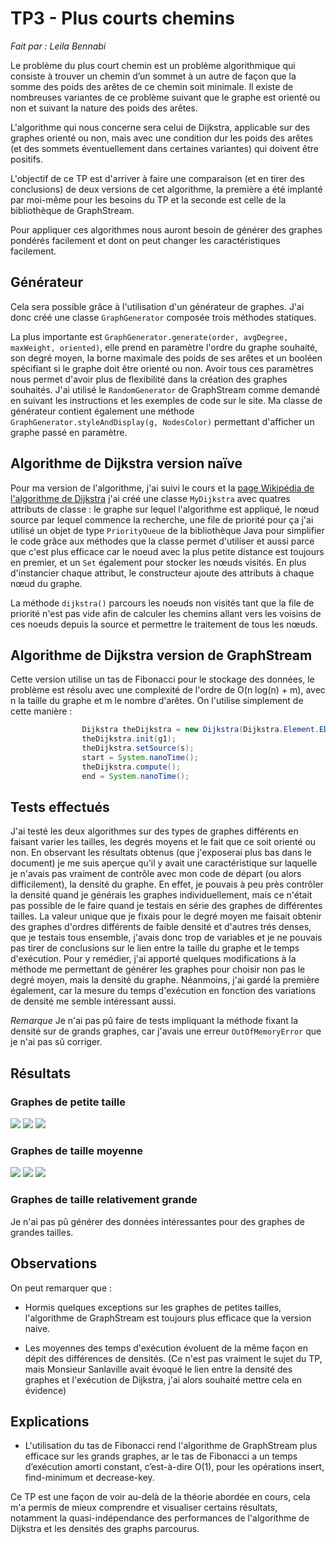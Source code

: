 # TP3 - Plus courts chemins

*Fait par : Leila Bennabi*


Le problème du plus court chemin est un problème algorithmique qui 
consiste à trouver un chemin d’un sommet à un autre de façon que la
somme des poids des arêtes de ce chemin soit minimale.
Il existe de nombreuses variantes de ce problème suivant que le 
graphe est orienté ou non et suivant la nature des poids des arêtes.

L'algorithme qui nous concerne sera celui de Dijkstra, applicable sur
des graphes orienté ou non, mais avec une condition dur les poids des
arêtes (et des sommets éventuellement dans certaines variantes) qui
doivent être positifs.

L'objectif de ce TP est d'arriver à faire une comparaison (et en tirer des conclusions) de deux versions
de cet algorithme, la première a été implanté par moi-même pour les besoins du TP
et la seconde est celle de la bibliothèque de GraphStream.

Pour appliquer ces algorithmes nous auront besoin de générer des graphes
pondérés facilement et dont on peut changer les caractéristiques 
facilement.

## Générateur
Cela sera possible grâce à l'utilisation d'un générateur
de graphes. J'ai donc créé une classe `GraphGenerator` composée 
trois méthodes statiques.

La plus importante est `GraphGenerator.generate(order, avgDegree, maxWeight, oriented)`,
elle prend en paramètre l'ordre du graphe souhaité, son degré moyen,
la borne maximale des poids de ses arêtes et un booléen spécifiant si
le graphe doit être orienté ou non. Avoir tous ces paramètres nous permet 
d'avoir plus de flexibilité dans la création des graphes souhaités. 
J'ai utilisé le `RandomGenerator` de GraphStream comme demandé en suivant 
les instructions et les exemples de code sur le site.
Ma classe de générateur contient également une méthode `GraphGenerator.styleAndDisplay(g, NodesColor)` 
permettant d'afficher un graphe passé en paramètre.

## Algorithme de Dijkstra version naïve
Pour ma version de l'algorithme, j'ai suivi le cours et la [page Wikipédia
de l'algorithme de Dijkstra](https://en.wikipedia.org/wiki/Dijkstra%27s_algorithm) j'ai créé une classe `MyDijkstra` avec quatres 
attributs de classe : le graphe sur lequel l'algorithme est appliqué, le nœud source
par lequel commence la recherche, une file de priorité pour ça j'ai utilisé un objet de type
`PriorityQueue` de la bibliothèque Java pour simplifier le code grâce aux méthodes
que la classe permet d'utiliser et aussi parce que c'est plus efficace car le noeud
avec la plus petite distance est toujours en premier, et un `Set` également 
pour stocker les nœuds visités. 
En plus d'instancier chaque attribut, le constructeur ajoute des attributs à chaque 
nœud du graphe.

La méthode `dijkstra()` parcours les noeuds non visités tant que la file de priorité 
n'est pas vide afin de calculer les chemins allant vers les voisins de ces noeuds 
depuis la source et permettre le traitement de tous les nœuds.


## Algorithme de Dijkstra version de GraphStream
Cette version utilise un tas de Fibonacci pour le stockage des données, le problème 
est résolu avec une complexité de l'ordre de O(n log(n) + m), avec n la taille du graphe
et m le nombre d'arêtes.
On l'utilise simplement de cette manière : 
```java
                Dijkstra theDijkstra = new Dijkstra(Dijkstra.Element.EDGE, "result", "length");
                theDijkstra.init(g1);
                theDijkstra.setSource(s);
                start = System.nanoTime();
                theDijkstra.compute();
                end = System.nanoTime();
```

## Tests effectués

J'ai testé les deux algorithmes sur des types de graphes 
différents en faisant varier les tailles, les degrés moyens
et le fait que ce soit orienté ou non. 
En observant les résultats obtenus (que j'exposerai plus bas dans le document) je me suis aperçue
qu'il y avait une caractéristique sur laquelle je n'avais pas 
vraiment de contrôle avec mon code de départ (ou alors difficilement), la densité du graphe.
En effet, je pouvais à peu près contrôler la densité quand je générais les graphes individuellement,
mais ce n'était pas possible de le faire quand je testais en série des graphes de différentes tailles.
La valeur unique que je fixais pour le degré moyen me faisait obtenir des graphes d'ordres différents
de faible densité et d'autres trés denses, que je testais tous ensemble, j'avais donc trop de 
variables et je ne pouvais pas tirer de conclusions sur le lien entre la taille du graphe et le temps d'exécution.
Pour y remédier, j'ai apporté quelques modifications à la méthode me permettant de générer les graphes
pour choisir non pas le degré moyen, mais la densité du graphe.
Néanmoins, j'ai gardé la première également, car la mesure du temps d'exécution en fonction des variations de densité me semble intéressant aussi.

*Remarque* Je n'ai pas pû faire de tests impliquant la méthode fixant la densité sur de grands graphes, car j'avais une erreur `OutOfMemoryError` que je n'ai pas sû corriger.


## Résultats

### Graphes de petite taille

![](dataFiles/petits/avg_S_density0.1.png)
![](dataFiles/petits/avg_S_density0.5.png)
![](dataFiles/petits/avg_S_density0.9.png)


### Graphes de taille moyenne
![](dataFiles/moyens/avg_M_density0.1.png)
![](dataFiles/moyens/avg_M_density0.5.png)
![](dataFiles/moyens/avg_M_density0.9.png)

### Graphes de taille relativement grande
Je n'ai pas pû générer des données intéressantes pour des graphes de grandes tailles.


## Observations
On peut remarquer que : 
- Hormis quelques exceptions sur les graphes de petites 
tailles, l'algorithme de GraphStream est toujours plus efficace que la version naive.

- Les moyennes des temps d'exécution évoluent de la même
façon en dépit des différences de densités. (Ce n'est pas vraiment le sujet du TP,
mais Monsieur Sanlaville avait évoqué le lien entre la densité des graphes et l'exécution de Dijkstra, j'ai alors souhaité mettre cela en évidence)

  
## Explications

- L'utilisation du tas de Fibonacci rend l'algorithme de GraphStream plus efficace sur les grands graphes, ar le tas de Fibonacci a un temps d’exécution amorti constant, c’est-à-dire O(1), pour les opérations insert, find-minimum et decrease-key.





Ce TP est une façon de voir au-delà de la théorie abordée en cours, cela m'a permis de mieux comprendre et visualiser
certains résultats, notamment la quasi-indépendance des performances de l'algorithme de Dijkstra et les densités des graphs parcourus.














